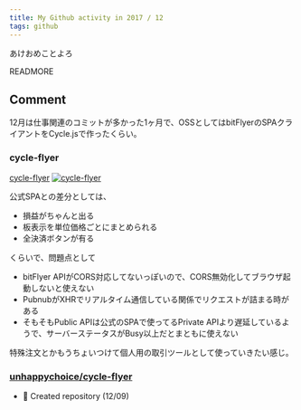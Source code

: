 ```yaml
---
title: My Github activity in 2017 / 12
tags: github
---
```


あけおめことよろ

READMORE

## Comment

12月は仕事関連のコミットが多かった1ヶ月で、OSSとしてはbitFlyerのSPAクライアントをCycle.jsで作ったくらい。

### cycle-flyer

[cycle-flyer](https://cycle-flyer.now.sh)
[<img class="square" src="/images/2018-01-01-github/cycle-flyer.png" 
alt="cycle-flyer"/>](/images/2018-01-01-github/cycle-flyer.png)

公式SPAとの差分としては、

- 損益がちゃんと出る
- 板表示を単位価格ごとにまとめられる
- 全決済ボタンが有る

くらいで、問題点として

- bitFlyer APIがCORS対応してないっぽいので、CORS無効化してブラウザ起動しないと使えない
- PubnubがXHRでリアルタイム通信している関係でリクエストが詰まる時がある
- そもそもPublic APIは公式のSPAで使ってるPrivate 
APIより遅延しているようで、サーバーステータスがBusy以上だとまともに使えない

特殊注文とかもうちょいつけて個人用の取引ツールとして使っていきたい感じ。

### [unhappychoice/cycle-flyer](https://github.com/unhappychoice/cycle-flyer)

- 🎉 Created repository (12/09)






